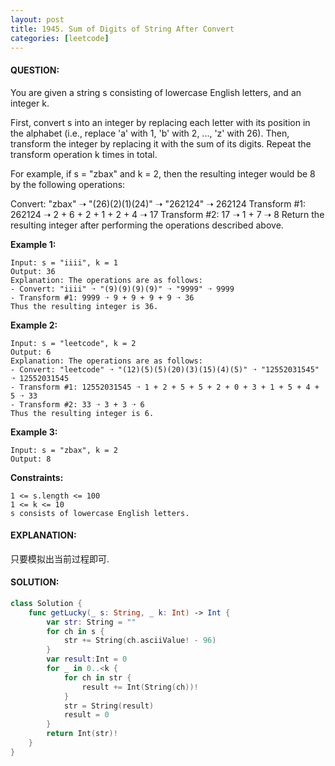 ```yaml
---
layout: post
title: 1945. Sum of Digits of String After Convert
categories: [leetcode]
---
```

#### QUESTION:
You are given a string s consisting of lowercase English letters, and an integer k.

First, convert s into an integer by replacing each letter with its position in the alphabet (i.e., replace 'a' with 1, 'b' with 2, ..., 'z' with 26). Then, transform the integer by replacing it with the sum of its digits. Repeat the transform operation k times in total.

For example, if s = "zbax" and k = 2, then the resulting integer would be 8 by the following operations:

Convert: "zbax" ➝ "(26)(2)(1)(24)" ➝ "262124" ➝ 262124
Transform #1: 262124 ➝ 2 + 6 + 2 + 1 + 2 + 4 ➝ 17
Transform #2: 17 ➝ 1 + 7 ➝ 8
Return the resulting integer after performing the operations described above.

 

__Example 1:__
```
Input: s = "iiii", k = 1
Output: 36
Explanation: The operations are as follows:
- Convert: "iiii" ➝ "(9)(9)(9)(9)" ➝ "9999" ➝ 9999
- Transform #1: 9999 ➝ 9 + 9 + 9 + 9 ➝ 36
Thus the resulting integer is 36.
```
__Example 2:__
```
Input: s = "leetcode", k = 2
Output: 6
Explanation: The operations are as follows:
- Convert: "leetcode" ➝ "(12)(5)(5)(20)(3)(15)(4)(5)" ➝ "12552031545" ➝ 12552031545
- Transform #1: 12552031545 ➝ 1 + 2 + 5 + 5 + 2 + 0 + 3 + 1 + 5 + 4 + 5 ➝ 33
- Transform #2: 33 ➝ 3 + 3 ➝ 6
Thus the resulting integer is 6.
```
__Example 3:__
```
Input: s = "zbax", k = 2
Output: 8
```
 

__Constraints:__
```
1 <= s.length <= 100
1 <= k <= 10
s consists of lowercase English letters.
```
#### EXPLANATION:

只要模拟出当前过程即可.

#### SOLUTION:
```swift
class Solution {
    func getLucky(_ s: String, _ k: Int) -> Int {
        var str: String = ""
        for ch in s {
            str += String(ch.asciiValue! - 96)
        }
        var result:Int = 0
        for _ in 0..<k {
            for ch in str {
                result += Int(String(ch))!
            }
            str = String(result)
            result = 0
        }
        return Int(str)!
    }
}
```
